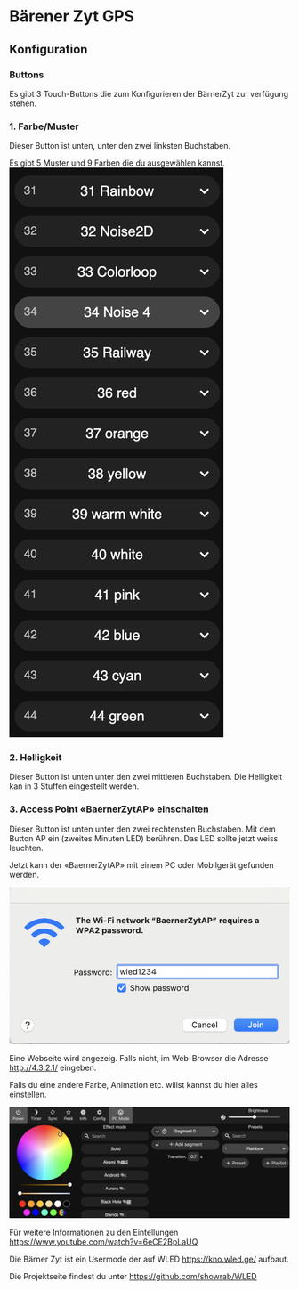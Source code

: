 # Bärener Zyt GPS

## Konfiguration
### Buttons
Es gibt 3 Touch-Buttons die zum Konfigurieren der BärnerZyt zur verfügung stehen.

### 1. Farbe/Muster 
Dieser Button ist unten, unter den zwei linksten  Buchstaben.

Es gibt 5 Muster und 9 Farben die du ausgewählen kannst.
![Presets](images/wled_color_presets.png)

### 2. Helligkeit
Dieser Button ist unten unter den zwei mittleren Buchstaben.
Die Helligkeit kan in 3 Stuffen eingestellt werden.

### 3. Access Point «BaernerZytAP» einschalten
Dieser Button ist unten unter den zwei rechtensten Buchstaben.
Mit dem Button AP ein (zweites Minuten LED) berühren. Das LED sollte jetzt weiss leuchten.

Jetzt kann der «BaernerZytAP» mit einem PC oder Mobilgerät gefunden werden.

![Wifi auswählen](images/choose_wifi.png)

Eine Webseite wird angezeig. Falls nicht, im Web-Browser die Adresse http://4.3.2.1/ eingeben.


Falls du eine andere Farbe, Animation etc. willst kannst du hier alles einstellen.

![wled](images/wled.png)

Für weitere Informationen zu den Eintellungen https://www.youtube.com/watch?v=6eCE2BpLaUQ

Die Bärner Zyt ist ein Usermode der auf WLED https://kno.wled.ge/ aufbaut.

Die Projektseite findest du unter https://github.com/showrab/WLED




